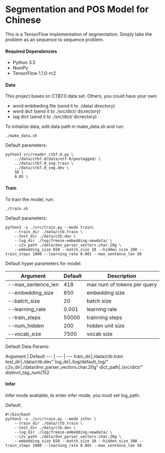 # Segmentation and POS Model for Chinese

This is a TensorFlow implementation of segmentation. Simply
take the problem as an sequence to sequence problem.

#### Required Dependencies

 * Python 3.5
 * NumPy
 * TensorFlow 1.1.0-rc2

#### Data

This project bases on CTB7.0 data set.
Others, you could have your own:
   * word embbeding file (send it to ./data/ directory)
   * word dict (send it to ./src/dict/ dicrectory)
   * tag dict (send it to ./src/dict/ dicrectory)

To initialize data, edit data path in make_data.sh and run:
```
./make_data.sh
```
Default parameters:
```
python3 src/reader_ctb7.0.py \
    ../data/ctb7.0/data/utf-8/postagged/ \
    ../data/ctb7.0_seg.train \
    ../data/ctb7.0_seg.dev \
    50 \
    0.05 \
```
#### Train
To train the model, run:
```
./train.sh
```
Default parameters:
```
python3 -u ./src/train.py --mode train\
    --train_dir ./data/ctb.train \
	--test_dir ./data/ctb.dev \
	--log_dir ./log/freeze-embedding-newdata/ \
	--c2v_path ./data/dnn_parser_vectors.char.20g \
	--embedding_size 650 --batch_size 10 --hidden_size 200 --train_steps 1000 --learning_rate 0.001 --max_sentence_len 50
```




Default hyper parameters for model:

Argument | Default | Description
--- | --- | ---
--max_sentence_len|418|max num of tokens per query
--embedding_size|650|embedding size
--batch_size|20|batch size
--learning_rate|0.001|learning rate
--train_steps|50000|trainning steps
--num_hidden|200|hidden unit size
--vocab_size|7500|vocab size

Default Data Params:

Argument | Default
--- | --- | ---
train_dir|./data/ctb.train
test_dir|./data/ctb.dev"
log_dir|./log/default_log/"
c2v_dir|./data/dnn_parser_vectors.char.20g"
dict_path|./src/dict/"
distinct_tag_num|152

#### Infer
Infer mode avaliable, to enter infer mode, you must set log_path.


Default:
```
#!/bin/bash
python3 -u ./src/train.py --mode infer \
    --train_dir ./data/ctb.train \
	--test_dir ./data/ctb.dev \
	--log_dir ./log/freeze-embedding-newdata/ \
	--c2v_path ./data/dnn_parser_vectors.char.20g \
	--embedding_size 650 --batch_size 10 --hidden_size 200 --train_steps 1000 --learning_rate 0.001 --max_sentence_len 50
```
